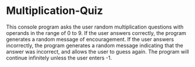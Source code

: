 # Multiplication-Quiz

This console program asks the user random multiplication questions with operands in the range of 0 to 9. If the user answers correctly,
the program generates a random message of encouragement. If the user answers incorrectly, the program generates a random message
indicating that the answer was incorrect, and allows the user to guess again. The program will continue infinitely unless the user enters -1.
